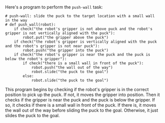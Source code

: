 Here's a program to perform the `push-wall` task:

```
# push-wall: slide the puck to the target location with a small wall in the way
# def push_wall(robot):
    if check("the robot's gripper is not above puck and the robot's gripper is not vertically aligned with the puck"):
        robot.put("the gripper above the puck")
    if check("the robot's gripper is vertically aligned with the puck and the robot's gripper is not near puck"):
        robot.push("the gripper into the puck")
    if check("the robot's gripper is near the puck and the puck is below the robot's gripper"):
        if check("there is a small wall in front of the puck"):
            robot.push("the wall out of the way")
            robot.slide("the puck to the goal")
        else:
            robot.slide("the puck to the goal")
``` 

This program begins by checking if the robot's gripper is in the correct position to pick up the puck. If not, it moves the gripper into position. Then it checks if the gripper is near the puck and the puck is below the gripper. If so, it checks if there is a small wall in front of the puck. If there is, it moves the wall out of the way before sliding the puck to the goal. Otherwise, it just slides the puck to the goal.